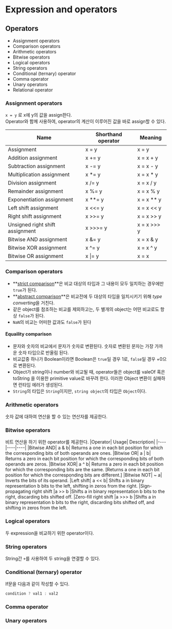# Expression and operators

## Operators
- Assignment operators
- Comparison operators
- Arithmetic operators
- Bitwise operators
- Logical operators
- String operators
- Conditional (ternary) operator
- Comma operator
- Unary operators
- Relational operator

### Assignment operators
`x = y` 로 x에 y의 값을 assign한다.<br>
Operator와 함께 사용하여, operator의 계산이 이루어진 값을 바로 assign할 수 있다.

| Name | Shorthand operator | Meaning |
|------|----|----|
|Assignment| x = y	| x = y |
|Addition assignment|x += y|x = x + y
|Subtraction assignment|	x -= y|	x = x - y
|Multiplication assignment|	x *= y|	x = x * y
|Division assignment|	x /= y|	x = x / y
|Remainder assignment|	x %= y|	x = x % y
|Exponentiation assignment|	x **= y|	x = x ** y
|Left shift assignment|	x <<= y|	x = x << y
|Right shift assignment|	x >>= y|	x = x >> y
|Unsigned right shift assignment|	x >>>= y|	x = x >>> y
|Bitwise AND assignment|	x &= y|	x = x & y
|Bitwise XOR assignment|	x ^= y|	x = x ^ y
|Bitwise OR assignment|	x \|= y	| x = x | y

### Comparison operators
- **[strict comparison](http://www.ecma-international.org/ecma-262/5.1/#sec-11.9.6)**은 비교 대상의 타입과 그 내용이 모두 일치하는 경우에만 `true`가 된다.
- **[abstract comparison](http://www.ecma-international.org/ecma-262/5.1/#sec-11.9.3)**은 비교전에 두 대상의 타입을 일치시키기 위해 *type converting*을 거친다.
- 같은 object를 참조하는 비교를 제외하고는, 두 별개의 object는 어떤 비교로도 항상 `false`가 된다.
- `NaN`의 비교는 어떠한 값과도 `false`가 된다

#### Equaility comparison
- 문자와 숫자의 비교에서 문자가 숫자로 변환된다. 숫자로 변환된 문자는 가장 가까운 숫자 타입으로 반올림 된다.
- 비교값중 하나가 Boolean이라면 Boolean은 `true`일 경우 1로, `false`일 경우 +0으로 변환된다.
- Object가 string이나 number와 비교될 때, operator들은 object를 valeOf 혹은 toString 을 이용한 primitive value로 바꾸려 한다. 이러한 Object 변환이 실패하면 런타임 에러가 생성된다.
- `String`의 타입은 `String`이지만, `string object`의 타입은 `Object`이다.

### Arithmetic operators
숫자 값에 대하여 연산을 할 수 있는 연산자를 제공한다.

### Bitwise operators
비트 연산을 하기 위한 operator를 제공한다.
|Operator|	Usage|	Description|
|----|----|----|
|Bitwise AND|	a & b|	Returns a one in each bit position for which the corresponding bits of both operands are ones.
|Bitwise OR|	a \| b|	Returns a zero in each bit position for which the corresponding bits of both operands are zeros.
|Bitwise XOR|	a ^ b|	Returns a zero in each bit position for which the corresponding bits are the same. [Returns a one in each bit position for which the corresponding bits are different.]
|Bitwise NOT|	~ a|	Inverts the bits of its operand.
|Left shift|	a << b|	Shifts a in binary representation b bits to the left, shifting in zeros from the right.
|Sign-propagating right shift	|a >> b	|Shifts a in binary representation b bits to the right, discarding bits shifted off.
|Zero-fill right shift	|a >>> b	|Shifts a in binary representation b bits to the right, discarding bits shifted off, and shifting in zeros from the left.

### Logical operators
두 expression을 비교하기 위한 operator이다.

### String operators
String간 `+`를 사용하여 두 string을 연결할 수 있다.

### Conditional (ternary) operator
If문을 다음과 같이 작성할 수 있다.
```JavaScript
condition ? val1 : val2
```

### Comma operator


### Unary operators

